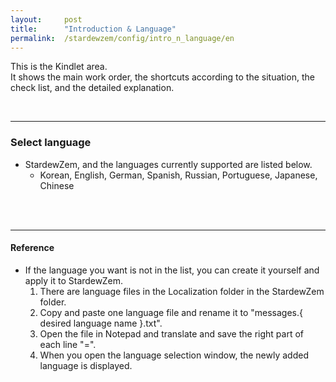 ```yaml
---
layout:     post
title:      "Introduction & Language"
permalink:  /stardewzem/config/intro_n_language/en
---
```


This is the Kindlet area.<br/>
It shows the main work order, the shortcuts according to the situation, the check list, and the detailed explanation.

<br/>

---
### **Select language**

* StardewZem, and the languages ​​currently supported are listed below.
  * Korean, English, German, Spanish, Russian, Portuguese, Japanese, Chinese

<br/>
<br/>

---
#### **Reference**
  
* If the language you want is not in the list, you can create it yourself and apply it to StardewZem.
  1. There are language files in the Localization folder in the StardewZem folder.
  2. Copy and paste one language file and rename it to "messages.{ desired language name }.txt".
  3. Open the file in Notepad and translate and save the right part of each line "=".
  4. When you open the language selection window, the newly added language is displayed.

<br/>
<br/>
